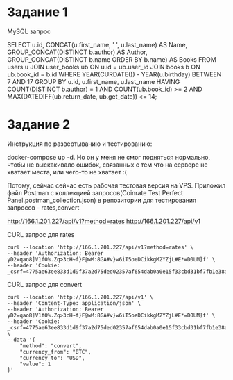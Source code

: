 # Задание 1

MySQL запрос

SELECT 
    u.id, 
    CONCAT(u.first_name, ' ', u.last_name) AS Name, 
    GROUP_CONCAT(DISTINCT b.author) AS Author,
    GROUP_CONCAT(DISTINCT b.name ORDER BY b.name) AS Books
FROM 
    users u
JOIN 
    user_books ub ON u.id = ub.user_id
JOIN 
    books b ON ub.book_id = b.id
WHERE 
    YEAR(CURDATE()) - YEAR(u.birthday) BETWEEN 7 AND 17
GROUP BY 
    u.id, u.first_name, u.last_name
HAVING 
    COUNT(DISTINCT b.author) = 1 AND
    COUNT(ub.book_id) >= 2 AND
    MAX(DATEDIFF(ub.return_date, ub.get_date)) <= 14;

# Задание 2

Инструкция по развертыванию и тестированию:

docker-compose up -d. Но он у меня не смог подняться нормально, чтобы не выскакивало ошибок, связанных с тем что на сервере не хватает места, или чего-то не хватает :(

Потому, сейчас сейчас есть рабочая тестовая версия на VPS.
Приложил файл Postman с коллекцией запросов(Coinrate Test Perfect Panel.postman_collection.json) в репозитории для тестирования запросов - rates,convert

http://166.1.201.227/api/v1?method=rates
http://166.1.201.227/api/v1


CURL запрос для rates
```
curl --location 'http://166.1.201.227/api/v1?method=rates' \
--header 'Authorization: Bearer yD2=qao8]V1f0%.Zq>3cH~f}F@wM:8GA#v}w6iT5oeDCikkgM2YZjL#E*=D0UM]f' \
--header 'Cookie: _csrf=4775ae63ee833d1d9f37a2d75ded02357af654dab0a0e15f33cbd31bf7fb1e38a%3A2%3A%7Bi%3A0%3Bs%3A5%3A%22_csrf%22%3Bi%3A1%3Bs%3A32%3A%22K8r8D1IQyLX1KTYIzOqnSwPYnmnulCoZ%22%3B%7D'
```

CURL запрос для convert
```
curl --location 'http://166.1.201.227/api/v1' \
--header 'Content-Type: application/json' \
--header 'Authorization: Bearer yD2=qao8]V1f0%.Zq>3cH~f}F@wM:8GA#v}w6iT5oeDCikkgM2YZjL#E*=D0UM]f' \
--header 'Cookie: _csrf=4775ae63ee833d1d9f37a2d75ded02357af654dab0a0e15f33cbd31bf7fb1e38a%3A2%3A%7Bi%3A0%3Bs%3A5%3A%22_csrf%22%3Bi%3A1%3Bs%3A32%3A%22K8r8D1IQyLX1KTYIzOqnSwPYnmnulCoZ%22%3B%7D' \
--data '{
    "method": "convert",
    "currency_from": "BTC",
    "currency_to": "USD",
    "value": 1
}'
```